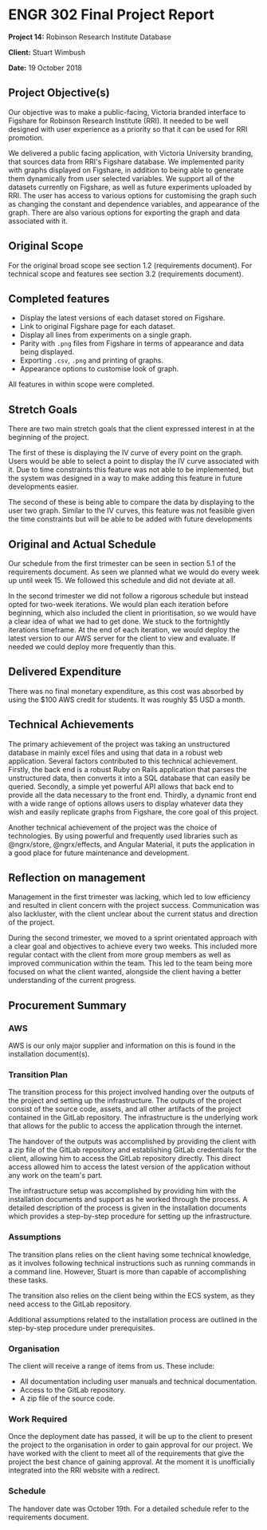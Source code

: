 # ENGR 302 Final Project Report


**Project 14:** Robinson Research Institute Database

**Client:** Stuart Wimbush

**Date:** 19 October 2018


## Project Objective(s)


Our objective was to make a public-facing, Victoria branded interface to Figshare for Robinson Research Institute (RRI). It needed to be well designed with user experience as a priority so that it can be used for RRI promotion.

We delivered a public facing application, with Victoria University branding, that sources data from RRI's Figshare database. We implemented parity with graphs displayed on Figshare, in addition to being able to generate them dynamically from user selected variables. We support all of the datasets currently on Figshare, as well as future experiments uploaded by RRI. The user has access to various options for customising the graph such as changing the constant and dependence variables, and  appearance of the graph. There are also various options for exporting the graph and data associated with it.


## Original Scope

For the original broad scope see section 1.2 (requirements document). For technical scope and features see section 3.2 (requirements document).

## Completed features

* Display the latest versions of each dataset stored on Figshare.
* Link to original Figshare page for each dataset.
* Display all lines from experiments on a single graph.
* Parity with `.png` files from Figshare in terms of appearance and data being displayed.
* Exporting `.csv`, `.png` and printing of graphs.
* Appearance options to customise look of graph.

All features in within scope were completed.

## Stretch Goals

There are two main stretch goals that the client expressed interest in at the beginning of the project.

The first of these is displaying the IV curve of every point on the graph. Users would be able to select a point to display the IV curve associated with it. Due to time constraints this feature was not able to be implemented, but the system was designed in a way to make adding this feature in future developments easier.

The second of these is being able to compare the data by displaying to the user two graph. Similar to the IV curves, this feature was not feasible given the time constraints but will be able to be added with future developments

## Original and Actual Schedule

Our schedule from the first trimester can be seen in section 5.1 of the requirements document. As seen we planned what we would do every week up until week 15. We followed this schedule and did not deviate at all. 

In the second trimester we did not follow a rigorous schedule but instead opted for two-week iterations. We would plan each iteration before beginning, which also included the client in prioritisation, so we would have a clear idea of what we had to get done. We stuck to the fortnightly iterations timeframe. At the end of each iteration, we would deploy the latest version to our AWS server for the client to view and evaluate. If needed we could deploy more frequently than this.

## Delivered Expenditure

There was no final monetary expenditure, as this cost was absorbed by using the $100 AWS credit for students. It was roughly $5 USD a month.

## Technical Achievements

The primary achievement of the project was taking an unstructured database in mainly excel files and using that data in a robust web application. Several factors contributed to this technical achievement. Firstly, the back end is a robust Ruby on Rails application that parses the unstructured data, then converts it into a SQL database that can easily be queried.  Secondly, a simple yet powerful API allows that back end to provide all the data necessary to the front end. Thirdly, a dynamic front end with a wide range of options allows users to display whatever data they wish and easily replicate graphs from Figshare, the core goal of this project.

Another technical achievement of the project was the choice of technologies. By using powerful and frequently used libraries such as @ngrx/store, @ngrx/effects, and Angular Material, it puts the application in a good place for future maintenance and development. 

## Reflection on management

Management in the first trimester was lacking, which led to low efficiency and resulted in client concern with the project success. 
Communication was also lackluster, with the client unclear about the
current status and direction of the project. 

During the second trimester, we moved to a sprint orientated approach with a clear goal and objectives to achieve every two weeks. This included more regular contact with the client from more group members as well as improved communication within the team. This led to the team being more focused on what the client wanted, alongside the client having a better understanding of the current progress.

## Procurement Summary

### AWS

AWS is our only major supplier and information on this is found in the installation document(s).

### Transition Plan

The transition process for this project involved handing over the outputs of the project and setting up 
the infrastructure. The outputs of the project consist of the source code, assets, and
all other artifacts of the project contained in the GitLab repository. The infrastructure is the
underlying work that allows for the public to access the application through the internet.

The handover of the outputs was accomplished by providing the client with a zip file of the GitLab repository
and establishing GitLab credentials for the client, allowing him to access the GitLab
repository directly. This direct access allowed him to access the latest version of the application without
any work on the team's part.

The infrastructure setup was accomplished by providing him with the installation documents and support as
he worked through the process. A detailed description of the process is given in the installation documents
which provides a step-by-step procedure for setting up the infrastructure.

### Assumptions

The transition plans relies on the client having some technical knowledge, as it involves following
technical instructions such as running commands in a command line. However, Stuart is more than
capable of accomplishing these tasks.

The transition also relies on the client being within the ECS system, as they need access to the
GitLab repository.

Additional assumptions related to the installation process are outlined in the step-by-step procedure
under prerequisites.

### Organisation

The client will receive a range of items from us. These include:

* All documentation including user manuals and technical documentation.
* Access to the GitLab repository.
* A zip file of the source code.


### Work Required

Once the deployment date has passed, it will be up to the client to present the project to the organisation in order to gain approval for our project. We have worked with the client to meet all of the requirements that give the project the best chance of gaining approval. At the moment it is unofficially integrated into the RRI website with a redirect.

### Schedule

The handover date was October 19th. For a detailed schedule refer to the requirements document. 
